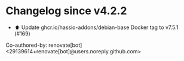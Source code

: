 # Changelog since v4.2.2
- ⬆️ Update ghcr.io/hassio-addons/debian-base Docker tag to v7.5.1 (#169)

Co-authored-by: renovate[bot] <29139614+renovate[bot]@users.noreply.github.com> 
